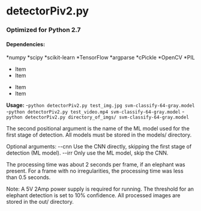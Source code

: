 <h1>detectorPiv2.py</h1>

<h3>Optimized for Python 2.7</h3>

<h4>Dependencies:</h4>
*numpy
*scipy
*scikit-learn
*TensorFlow
*argparse
*cPickle
*OpenCV
*PIL

* Item
* Item
- Item
- Item

**Usage:**
	-`python detectorPiv2.py test_img.jpg svm-classify-64-gray.model`
	-`python detectorPiv2.py test_video.mp4 svm-classify-64-gray.model`
	-`python detectorPiv2.py directory_of_imgs/ svm-classify-64-gray.model`
	
The second positional argument is the name of the ML model used for the first stage of detection. All models must be stored in the models/ directory.

Optional arguments:
	--cnn      Use the CNN directly, skipping the first stage of detection (ML model).
	--irr         Only use the ML model, skip the CNN.




The processing time was about 2 seconds per frame, if an elephant was present.
For a frame with no irregularities, the processing time was less than 0.5 seconds.

Note:
	A 5V 2Amp power supply is required for running.
	The threshold for an elephant detection is set to 10% confidence.
	All processed images are stored in the out/ directory.
